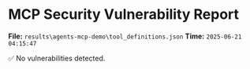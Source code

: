 # MCP Security Vulnerability Report
**File:** `results\agents-mcp-demo\tool_definitions.json`
**Time:** `2025-06-21 04:15:47`

✅ No vulnerabilities detected.